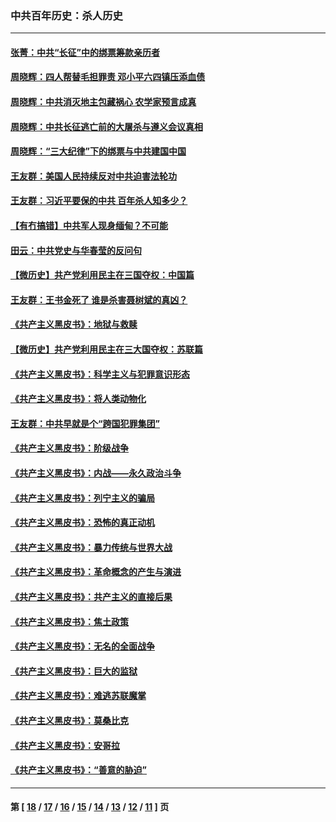 ### 中共百年历史：杀人历史
---
#### [张菁：中共“长征”中的绑票筹款亲历者](../../pages/nf1176106/n13003575.md?06130430) 
#### [周晓辉：四人帮替毛担罪责 邓小平六四镇压添血债](../../pages/nf1176106/n12996229.md?06130430) 
#### [周晓辉：中共消灭地主包藏祸心 农学家预言成真](../../pages/nf1176106/n12958960.md?06130430) 
#### [周晓辉：中共长征逃亡前的大屠杀与遵义会议真相](../../pages/nf1176106/n12888747.md?06130430) 
#### [周晓辉：“三大纪律”下的绑票与中共建国中国](../../pages/nf1176106/n12882305.md?06130430) 
#### [王友群：美国人民持续反对中共迫害法轮功](../../pages/nf1176106/n12849121.md?06130430) 
#### [王友群：习近平要保的中共 百年杀人知多少？](../../pages/nf1176106/n12833861.md?06130430) 
#### [【有冇搞错】中共军人现身缅甸？不可能](../../pages/nf1176106/n12773250.md?06130430) 
#### [田云：中共党史与华春莹的反问句](../../pages/nf1176106/n12765178.md?06130430) 
#### [【微历史】共产党利用民主在三国夺权：中国篇](../../pages/nf1176106/n12740955.md?06130430) 
#### [王友群：王书金死了 谁是杀害聂树斌的真凶？](../../pages/nf1176106/n12728677.md?06130430) 
#### [《共产主义黑皮书》：地狱与救赎](../../pages/nf1176106/n12705614.md?06130430) 
#### [【微历史】共产党利用民主在三大国夺权：苏联篇](../../pages/nf1176106/n12707756.md?06130430) 
#### [《共产主义黑皮书》：科学主义与犯罪意识形态](../../pages/nf1176106/n12700684.md?06130430) 
#### [《共产主义黑皮书》：将人类动物化](../../pages/nf1176106/n12696212.md?06130430) 
#### [王友群：中共早就是个“跨国犯罪集团”](../../pages/nf1176106/n12696339.md?06130430) 
#### [《共产主义黑皮书》：阶级战争](../../pages/nf1176106/n12690702.md?06130430) 
#### [《共产主义黑皮书》：内战——永久政治斗争](../../pages/nf1176106/n12685891.md?06130430) 
#### [《共产主义黑皮书》：列宁主义的骗局](../../pages/nf1176106/n12671223.md?06130430) 
#### [《共产主义黑皮书》：恐怖的真正动机](../../pages/nf1176106/n12666294.md?06130430) 
#### [《共产主义黑皮书》：暴力传统与世界大战](../../pages/nf1176106/n12660322.md?06130430) 
#### [《共产主义黑皮书》：革命概念的产生与演进](../../pages/nf1176106/n12655045.md?06130430) 
#### [《共产主义黑皮书》：共产主义的直接后果](../../pages/nf1176106/n12644821.md?06130430) 
#### [《共产主义黑皮书》：焦土政策](../../pages/nf1176106/n12640254.md?06130430) 
#### [《共产主义黑皮书》：无名的全面战争](../../pages/nf1176106/n12633845.md?06130430) 
#### [《共产主义黑皮书》：巨大的监狱](../../pages/nf1176106/n12623116.md?06130430) 
#### [《共产主义黑皮书》：难逃苏联魔掌](../../pages/nf1176106/n12613254.md?06130430) 
#### [《共产主义黑皮书》：莫桑比克](../../pages/nf1176106/n12596409.md?06130430) 
#### [《共产主义黑皮书》：安哥拉](../../pages/nf1176106/n12585438.md?06130430) 
#### [《共产主义黑皮书》：“善意的胁迫”](../../pages/nf1176106/n12575454.md?06130430) 

---
#### 第 [ [18](./18.md?06130430) / [17](./17.md?06130430) / [16](./16.md?06130430) / [15](./15.md?06130430) / [14](./14.md?06130430) / [13](./13.md?06130430) / [12](./12.md?06130430) / [11](./11.md?06130430) ] 页
